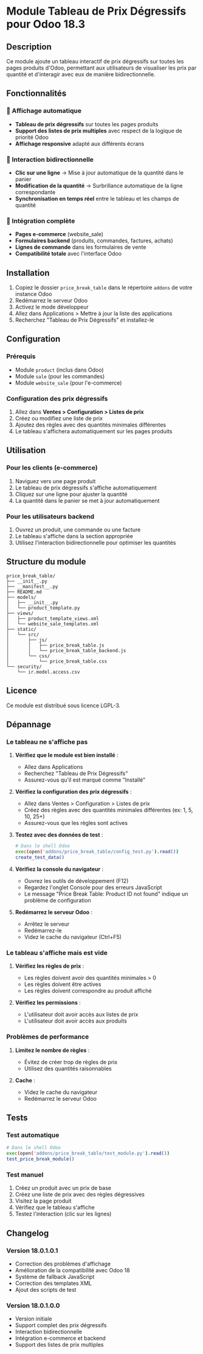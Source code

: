 # Module Tableau de Prix Dégressifs pour Odoo 18.3

## Description

Ce module ajoute un tableau interactif de prix dégressifs sur toutes les pages produits d'Odoo, permettant aux utilisateurs de visualiser les prix par quantité et d'interagir avec eux de manière bidirectionnelle.

## Fonctionnalités

### 🎯 Affichage automatique
- **Tableau de prix dégressifs** sur toutes les pages produits
- **Support des listes de prix multiples** avec respect de la logique de priorité Odoo
- **Affichage responsive** adapté aux différents écrans

### 🔄 Interaction bidirectionnelle
- **Clic sur une ligne** → Mise à jour automatique de la quantité dans le panier
- **Modification de la quantité** → Surbrillance automatique de la ligne correspondante
- **Synchronisation en temps réel** entre le tableau et les champs de quantité

### 📍 Intégration complète
- **Pages e-commerce** (website_sale)
- **Formulaires backend** (produits, commandes, factures, achats)
- **Lignes de commande** dans les formulaires de vente
- **Compatibilité totale** avec l'interface Odoo

## Installation

1. Copiez le dossier `price_break_table` dans le répertoire `addons` de votre instance Odoo
2. Redémarrez le serveur Odoo
3. Activez le mode développeur
4. Allez dans Applications > Mettre à jour la liste des applications
5. Recherchez "Tableau de Prix Dégressifs" et installez-le

## Configuration

### Prérequis
- Module `product` (inclus dans Odoo)
- Module `sale` (pour les commandes)
- Module `website_sale` (pour l'e-commerce)

### Configuration des prix dégressifs
1. Allez dans **Ventes > Configuration > Listes de prix**
2. Créez ou modifiez une liste de prix
3. Ajoutez des règles avec des quantités minimales différentes
4. Le tableau s'affichera automatiquement sur les pages produits

## Utilisation

### Pour les clients (e-commerce)
1. Naviguez vers une page produit
2. Le tableau de prix dégressifs s'affiche automatiquement
3. Cliquez sur une ligne pour ajuster la quantité
4. La quantité dans le panier se met à jour automatiquement

### Pour les utilisateurs backend
1. Ouvrez un produit, une commande ou une facture
2. Le tableau s'affiche dans la section appropriée
3. Utilisez l'interaction bidirectionnelle pour optimiser les quantités

## Structure du module

```
price_break_table/
├── __init__.py
├── __manifest__.py
├── README.md
├── models/
│   ├── __init__.py
│   └── product_template.py
├── views/
│   ├── product_template_views.xml
│   └── website_sale_templates.xml
├── static/
│   └── src/
│       ├── js/
│       │   ├── price_break_table.js
│       │   └── price_break_table_backend.js
│       └── css/
│           └── price_break_table.css
└── security/
    └── ir.model.access.csv
```

## Licence

Ce module est distribué sous licence LGPL-3.

## Dépannage

### Le tableau ne s'affiche pas

1. **Vérifiez que le module est bien installé** :
   - Allez dans Applications
   - Recherchez "Tableau de Prix Dégressifs"
   - Assurez-vous qu'il est marqué comme "Installé"

2. **Vérifiez la configuration des prix dégressifs** :
   - Allez dans Ventes > Configuration > Listes de prix
   - Créez des règles avec des quantités minimales différentes (ex: 1, 5, 10, 25+)
   - Assurez-vous que les règles sont actives

3. **Testez avec des données de test** :
   ```bash
   # Dans le shell Odoo
   exec(open('addons/price_break_table/config_test.py').read())
   create_test_data()
   ```

4. **Vérifiez la console du navigateur** :
   - Ouvrez les outils de développement (F12)
   - Regardez l'onglet Console pour des erreurs JavaScript
   - Le message "Price Break Table: Product ID not found" indique un problème de configuration

5. **Redémarrez le serveur Odoo** :
   - Arrêtez le serveur
   - Redémarrez-le
   - Videz le cache du navigateur (Ctrl+F5)

### Le tableau s'affiche mais est vide

1. **Vérifiez les règles de prix** :
   - Les règles doivent avoir des quantités minimales > 0
   - Les règles doivent être actives
   - Les règles doivent correspondre au produit affiché

2. **Vérifiez les permissions** :
   - L'utilisateur doit avoir accès aux listes de prix
   - L'utilisateur doit avoir accès aux produits

### Problèmes de performance

1. **Limitez le nombre de règles** :
   - Évitez de créer trop de règles de prix
   - Utilisez des quantités raisonnables

2. **Cache** :
   - Videz le cache du navigateur
   - Redémarrez le serveur Odoo

## Tests

### Test automatique
```bash
# Dans le shell Odoo
exec(open('addons/price_break_table/test_module.py').read())
test_price_break_module()
```

### Test manuel
1. Créez un produit avec un prix de base
2. Créez une liste de prix avec des règles dégressives
3. Visitez la page produit
4. Vérifiez que le tableau s'affiche
5. Testez l'interaction (clic sur les lignes)

## Changelog

### Version 18.0.1.0.1
- Correction des problèmes d'affichage
- Amélioration de la compatibilité avec Odoo 18
- Système de fallback JavaScript
- Correction des templates XML
- Ajout des scripts de test

### Version 18.0.1.0.0
- Version initiale
- Support complet des prix dégressifs
- Interaction bidirectionnelle
- Intégration e-commerce et backend
- Support des listes de prix multiples
